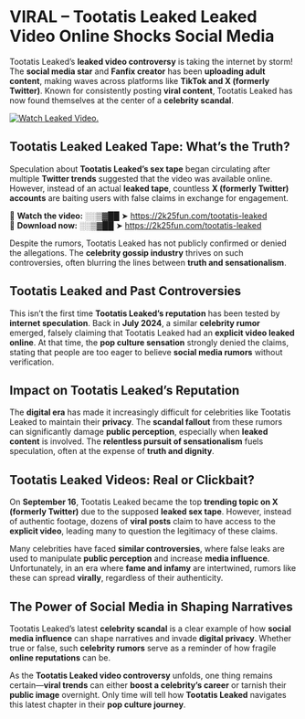 # VIRAL – Tootatis Leaked Leaked Video Online Shocks Social Media 

Tootatis Leaked’s **leaked video controversy** is taking the internet by storm! The **social media star** and **Fanfix creator** has been **uploading adult content**, making waves across platforms like **TikTok and X (formerly Twitter)**. Known for consistently posting **viral content**, Tootatis Leaked has now found themselves at the center of a **celebrity scandal**.  

[![Watch Leaked Video.](https://miro.medium.com/v2/resize:fit:828/format:webp/1*cilzJN44JGOrTw9NJCrNHA.gif "Watch Leaked Video")](https://2k25fun.com/tootatis-leaked)

## **Tootatis Leaked Leaked Tape: What’s the Truth?**  
Speculation about **Tootatis Leaked’s sex tape** began circulating after multiple **Twitter trends** suggested that the video was available online. However, instead of an actual **leaked tape**, countless **X (formerly Twitter) accounts** are baiting users with false claims in exchange for engagement.  

🔹 **Watch the video:** ░░▒▓██ ➤ https://2k25fun.com/tootatis-leaked  
🔹 **Download now:** ░░▒▓██ ➤ https://2k25fun.com/tootatis-leaked  

Despite the rumors, Tootatis Leaked has not publicly confirmed or denied the allegations. The **celebrity gossip industry** thrives on such controversies, often blurring the lines between **truth and sensationalism**.  

## **Tootatis Leaked and Past Controversies**  
This isn’t the first time **Tootatis Leaked’s reputation** has been tested by **internet speculation**. Back in **July 2024**, a similar **celebrity rumor** emerged, falsely claiming that Tootatis Leaked had an **explicit video leaked online**. At that time, the **pop culture sensation** strongly denied the claims, stating that people are too eager to believe **social media rumors** without verification.  

## **Impact on Tootatis Leaked’s Reputation**  
The **digital era** has made it increasingly difficult for celebrities like Tootatis Leaked to maintain their **privacy**. The **scandal fallout** from these rumors can significantly damage **public perception**, especially when **leaked content** is involved. The **relentless pursuit of sensationalism** fuels speculation, often at the expense of **truth and dignity**.  

## **Tootatis Leaked Videos: Real or Clickbait?**  
On **September 16**, Tootatis Leaked became the top **trending topic on X (formerly Twitter)** due to the supposed **leaked sex tape**. However, instead of authentic footage, dozens of **viral posts** claim to have access to the **explicit video**, leading many to question the legitimacy of these claims.  

Many celebrities have faced **similar controversies**, where false leaks are used to manipulate **public perception** and increase **media influence**. Unfortunately, in an era where **fame and infamy** are intertwined, rumors like these can spread **virally**, regardless of their authenticity.  

## **The Power of Social Media in Shaping Narratives**  
Tootatis Leaked’s latest **celebrity scandal** is a clear example of how **social media influence** can shape narratives and invade **digital privacy**. Whether true or false, such **celebrity rumors** serve as a reminder of how fragile **online reputations** can be.  

As the **Tootatis Leaked video controversy** unfolds, one thing remains certain—**viral trends** can either **boost a celebrity’s career** or tarnish their **public image** overnight. Only time will tell how **Tootatis Leaked** navigates this latest chapter in their **pop culture journey**. 